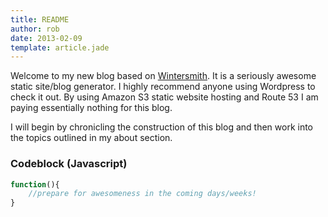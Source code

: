 ```yaml
---
title: README
author: rob
date: 2013-02-09
template: article.jade
---
```


Welcome to my new blog based on [Wintersmith](http://wintersmith.io/). It is a seriously awesome static site/blog generator. I highly recommend anyone using Wordpress to check it out. By using Amazon S3 static website hosting and Route 53 I am paying essentially nothing for this blog. 

I will begin by chronicling the construction of this blog and then work into the topics outlined in my about section.

<span class="more"></span>

### Codeblock (Javascript)

```javascript
function(){
	//prepare for awesomeness in the coming days/weeks!
}
```